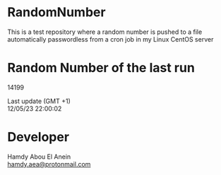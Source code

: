 # RandomNumber    
This is a test repository where a random number is pushed to a file automatically passwordless from a cron job in my Linux CentOS server    
# Random Number of the last run   
14199
      
Last update (GMT +1)    
12/05/23 22:00:02
# Developer    
Hamdy Abou El Anein   
hamdy.aea@protonmail.com
